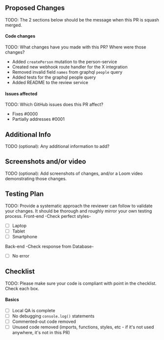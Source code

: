 ## Proposed Changes

TODO: The 2 sections below should be the message when this PR is squash merged.

#### Code changes

TODO: What changes have you made with this PR? Where were those changes?

- Added `createPerson` mutation to the person-service
- Created new webhook route handler for the X integration
- Removed invalid field `names` from graphql `people` query
- Added tests for the graphql people query
- Added README to the review service

#### Issues affected

TODO: Which GitHub issues does this PR affect?

- Fixes #0000
- Partially addresses #0001

## Additional Info

TODO (optional): Any additional information to add?

## Screenshots and/or video

TODO (optional): Add screenshots of changes, and/or a Loom video demonstrating those changes.

## Testing Plan

TODO: Provide a systematic approach the reviewer can follow to validate your changes. It should be thorough and roughly mirror your own testing process.
Front-end
-Check perfect styles-

- [ ] Laptop
- [ ] Tablet
- [ ] Smartphone

Back-end
-Check response from Database-

- [ ] No error

## Checklist

TODO: Please make sure your code is compliant with point in the checklist. Check each box.

#### Basics

- [ ] Local QA is complete
- [ ] No debugging `console.log()` statements
- [ ] Commented-out code removed
- [ ] Unused code removed (imports, functions, styles, etc - if it's not used anywhere, it's not in this PR)
